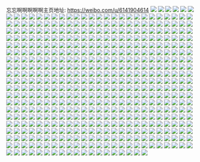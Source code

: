忘忘啊啊啊啊啊主页地址: https://weibo.com/u/6141904614 
![](https://wx4.sinaimg.cn/mw2000/006HENXEly1h9jx5n7m3uj33402c0hdv.jpg) 
![](https://wx4.sinaimg.cn/mw2000/006HENXEly1h9jx5rnkmwj33402c0kjl.jpg) 
![](https://wx4.sinaimg.cn/mw2000/006HENXEly1h9favbcjenj316g1ey1kx.jpg) 
![](https://wx4.sinaimg.cn/mw2000/006HENXEly1h9favc79uyj316n1jak3y.jpg) 
![](https://wx4.sinaimg.cn/mw2000/006HENXEly1h9fav9hplgj32c033xx6s.jpg) 
![](https://wx4.sinaimg.cn/mw2000/006HENXEly1h9favem4sqj30yo1a8ap0.jpg) 
![](https://wx4.sinaimg.cn/mw2000/006HENXEly1h9favgljj3j30yo1a81kx.jpg) 
![](https://wx4.sinaimg.cn/mw2000/006HENXEly1h9favfo2mnj30yo1a8quy.jpg) 
![](https://wx4.sinaimg.cn/mw2000/006HENXEly1h9faw8jjdmj31e01uokjm.jpg) 
![](https://wx4.sinaimg.cn/mw2000/006HENXEly1h92in0z3yhj30ku0rsagm.jpg) 
![](https://wx4.sinaimg.cn/mw2000/006HENXEly1h92in162nqj30ku0rsteq.jpg) 
![](https://wx4.sinaimg.cn/mw2000/006HENXEly1h8xjwnq5xcj32d737kb2a.jpg) 
![](https://wx4.sinaimg.cn/mw2000/006HENXEly1h8xjwpgrl9j31o0280u0x.jpg) 
![](https://wx4.sinaimg.cn/mw2000/006HENXEly1h8xjwrk3xoj31o02801ky.jpg) 
![](https://wx4.sinaimg.cn/mw2000/006HENXEly1h8xjwq334zj31o0280kjl.jpg) 
![](https://wx4.sinaimg.cn/mw2000/006HENXEly1h8ugemoo63j31sc2dsqv5.jpg) 
![](https://wx4.sinaimg.cn/mw2000/006HENXEly1h8ugeppvhqj32c0340u0x.jpg) 
![](https://wx4.sinaimg.cn/mw2000/006HENXEly1h8pxuymh5tj32dr36chdw.jpg) 
![](https://wx4.sinaimg.cn/mw2000/006HENXEly1h8pxuk4tafj31gt36ckjn.jpg) 
![](https://wx4.sinaimg.cn/mw2000/006HENXEly1h8py0nhkkbj31gt36ce81.jpg) 
![](https://wx4.sinaimg.cn/mw2000/006HENXEly1h8pxvhq9zgj31gt36cqv6.jpg) 
![](https://wx4.sinaimg.cn/mw2000/006HENXEly1h8pxvtb2bhj31gt36cqv7.jpg) 
![](https://wx4.sinaimg.cn/mw2000/006HENXEly1h8pxv8mu7yj31l636c7wj.jpg) 
![](https://wx4.sinaimg.cn/mw2000/006HENXEly1h8c1rmetgdj30u0140ah6.jpg) 
![](https://wx4.sinaimg.cn/mw2000/006HENXEly1h8c1rnpt3aj30u0140ajz.jpg) 
![](https://wx4.sinaimg.cn/mw2000/006HENXEly1h8c1rl9xh4j30u0140tk3.jpg) 
![](https://wx4.sinaimg.cn/mw2000/006HENXEly1h887dw2ikyj30u01sbqj0.jpg) 
![](https://wx4.sinaimg.cn/mw2000/006HENXEly1h887dzh9suj30u01sz17v.jpg) 
![](https://wx4.sinaimg.cn/mw2000/006HENXEly1h887e0t9lbj30u00yiwk0.jpg) 
![](https://wx4.sinaimg.cn/mw2000/006HENXEly1h887dxv4w6j30u01x1wve.jpg) 
![](https://wx4.sinaimg.cn/mw2000/006HENXEly1h887e62folj30u045w4qp.jpg) 
![](https://wx4.sinaimg.cn/mw2000/006HENXEly1h887dv5ltzj30u01o0alv.jpg) 
![](https://wx4.sinaimg.cn/mw2000/006HENXEly1h82pckvdhnj31gt36ckjm.jpg) 
![](https://wx4.sinaimg.cn/mw2000/006HENXEly1h82pcmix4bj31gt36ckjm.jpg) 
![](https://wx4.sinaimg.cn/mw2000/006HENXEly1h82p229wa1j31gt36c7wi.jpg) 
![](https://wx4.sinaimg.cn/mw2000/006HENXEly1h82p2105l1j31gt36cqv7.jpg) 
![](https://wx4.sinaimg.cn/mw2000/006HENXEly1h80fb6ozccj30u01407c1.jpg) 
![](https://wx4.sinaimg.cn/mw2000/006HENXEly1h80fb2u1jvj30u01x6h00.jpg) 
![](https://wx4.sinaimg.cn/mw2000/006HENXEly1h80fb62ed4j30u01407ci.jpg) 
![](https://wx4.sinaimg.cn/mw2000/006HENXEly1h80fb4lfzfj30u01x67if.jpg) 
![](https://wx4.sinaimg.cn/mw2000/006HENXEly1h80fb7a2a3j30u0140qbr.jpg) 
![](https://wx4.sinaimg.cn/mw2000/006HENXEly1h80fb7uhjej30u0140jzg.jpg) 
![](https://wx4.sinaimg.cn/mw2000/006HENXEly1h80fb5cn2mj30u0140wmz.jpg) 
![](https://wx4.sinaimg.cn/mw2000/006HENXEly1h80ff6a5agj30u01mptkv.jpg) 
![](https://wx4.sinaimg.cn/mw2000/006HENXEly1h7y8bmedilj30ku0rstf7.jpg) 
![](https://wx4.sinaimg.cn/mw2000/006HENXEly1h7y8bl4a0rj318z0pa7ai.jpg) 
![](https://wx4.sinaimg.cn/mw2000/006HENXEly1h7y8bm6uk2j30u014047y.jpg) 
![](https://wx4.sinaimg.cn/mw2000/006HENXEly1h7y8bmnu09j30u0140gsx.jpg) 
![](https://wx4.sinaimg.cn/mw2000/006HENXEly1h7wx67rmv9j30u013nwlo.jpg) 
![](https://wx4.sinaimg.cn/mw2000/006HENXEly1h7wx66f9f5j30u01mpwpz.jpg) 
![](https://wx4.sinaimg.cn/mw2000/006HENXEly1h7wx65ywmzj30u01mp7ng.jpg) 
![](https://wx4.sinaimg.cn/mw2000/006HENXEly1h7wx677om8j30u0140gvj.jpg) 
![](https://wx4.sinaimg.cn/mw2000/006HENXEly1h7wx652555j30u01407d6.jpg) 
![](https://wx4.sinaimg.cn/mw2000/006HENXEly1h7wx66taqxj30u013bgti.jpg) 
![](https://wx4.sinaimg.cn/mw2000/006HENXEly1h7thjrpf6tj31ba0zgtfg.jpg) 
![](https://wx4.sinaimg.cn/mw2000/006HENXEly1h7thjre7xvj31o02804qp.jpg) 
![](https://wx4.sinaimg.cn/mw2000/006HENXEly1h7r0anmv2yj31o0280kjl.jpg) 
![](https://wx4.sinaimg.cn/mw2000/006HENXEly1h7r0ao9gt8j31o0280u0x.jpg) 
![](https://wx4.sinaimg.cn/mw2000/006HENXEly1h7r0ape3wnj31o0280e81.jpg) 
![](https://wx4.sinaimg.cn/mw2000/006HENXEly1h7r0am4xynj30wi1ycqjn.jpg) 
![](https://wx4.sinaimg.cn/mw2000/006HENXEly1h7r0alnp3tj31o0280u0x.jpg) 
![](https://wx4.sinaimg.cn/mw2000/006HENXEly1h7r0b0p1tpj31o0280npd.jpg) 
![](https://wx4.sinaimg.cn/mw2000/006HENXEly1h7r0aqh4qlj31o0280b29.jpg) 
![](https://wx4.sinaimg.cn/mw2000/006HENXEly1h7r0dbvunnj31o0280npd.jpg) 
![](https://wx4.sinaimg.cn/mw2000/006HENXEly1h7orcww3k1j32c02c04qr.jpg) 
![](https://wx4.sinaimg.cn/mw2000/006HENXEly1h7orcybuslj32c02ypb2b.jpg) 
![](https://wx4.sinaimg.cn/mw2000/006HENXEly1h7ordoik2qj31o0280trv.jpg) 
![](https://wx4.sinaimg.cn/mw2000/006HENXEly1h7orfdmzipj31o0280b29.jpg) 
![](https://wx4.sinaimg.cn/mw2000/006HENXEly1h7orcvpn89j32c02j9u0x.jpg) 
![](https://wx4.sinaimg.cn/mw2000/006HENXEly1h7orcv721rj32c027eu0x.jpg) 
![](https://wx4.sinaimg.cn/mw2000/006HENXEly1h7ord0u16yj31o0280ngn.jpg) 
![](https://wx4.sinaimg.cn/mw2000/006HENXEly1h7ord0f14pj31o0280hdt.jpg) 
![](https://wx4.sinaimg.cn/mw2000/006HENXEly1h7ord1cru4j31o0280hdt.jpg) 
![](https://wx4.sinaimg.cn/mw2000/006HENXEly1h7m7va0vh9j31o0280u0x.jpg) 
![](https://wx4.sinaimg.cn/mw2000/006HENXEly1h7m7van4csj31o0280u0x.jpg) 
![](https://wx4.sinaimg.cn/mw2000/006HENXEly1h7m7vdy6vmj31o0280kjl.jpg) 
![](https://wx4.sinaimg.cn/mw2000/006HENXEly1h7m7vcy4o0j30wi1qutf0.jpg) 
![](https://wx4.sinaimg.cn/mw2000/006HENXEly1h7m7vco86vj31o0280hdt.jpg) 
![](https://wx4.sinaimg.cn/mw2000/006HENXEly1h7m7vehjgaj31o02807wh.jpg) 
![](https://wx4.sinaimg.cn/mw2000/006HENXEly1h7m7w6mnv6j31o02807wh.jpg) 
![](https://wx4.sinaimg.cn/mw2000/006HENXEly1h7j62ni3nzj30u0140qcm.jpg) 
![](https://wx4.sinaimg.cn/mw2000/006HENXEly1h7j682j9ksj30tj1niwkx.jpg) 
![](https://wx4.sinaimg.cn/mw2000/006HENXEly1h7hxpta079j30wh1kfn64.jpg) 
![](https://wx4.sinaimg.cn/mw2000/006HENXEly1h7hxrqsnhbj30u01sxn2x.jpg) 
![](https://wx4.sinaimg.cn/mw2000/006HENXEly1h7hxr4dj27j30tu13uws9.jpg) 
![](https://wx4.sinaimg.cn/mw2000/006HENXEly1h7hxsegvr4j30tu13u48o.jpg) 
![](https://wx4.sinaimg.cn/mw2000/006HENXEly1h7hxt08lp6j30u01sxtem.jpg) 
![](https://wx4.sinaimg.cn/mw2000/006HENXEly1h7hxwa9r65j30r20lwwht.jpg) 
![](https://wx4.sinaimg.cn/mw2000/006HENXEly1h7ef1s0racj30wi1y7wgg.jpg) 
![](https://wx4.sinaimg.cn/mw2000/006HENXEly1h7ef1sewlzj30wi1y7adr.jpg) 
![](https://wx4.sinaimg.cn/mw2000/006HENXEly1h7ef35utwzj30tu13udhl.jpg) 
![](https://wx4.sinaimg.cn/mw2000/006HENXEly1h7ef1uylmhj31o0280e81.jpg) 
![](https://wx4.sinaimg.cn/mw2000/006HENXEly1h7c3akbdhbj30u0140gqx.jpg) 
![](https://wx4.sinaimg.cn/mw2000/006HENXEly1h7c3aiaa5cj30u0140449.jpg) 
![](https://wx4.sinaimg.cn/mw2000/006HENXEly1h7c3ahkpkhj30u0140n34.jpg) 
![](https://wx4.sinaimg.cn/mw2000/006HENXEly1h7c3ag89yqj30u0140n35.jpg) 
![](https://wx4.sinaimg.cn/mw2000/006HENXEly1h7c3afiivrj30u0140q4l.jpg) 
![](https://wx4.sinaimg.cn/mw2000/006HENXEly1h7c3aji7kdj30u0140gn5.jpg) 
![](https://wx4.sinaimg.cn/mw2000/006HENXEly1h7c3am2ei2j30u01400u9.jpg) 
![](https://wx4.sinaimg.cn/mw2000/006HENXEly1h7c3airkh6j30u0140q47.jpg) 
![](https://wx4.sinaimg.cn/mw2000/006HENXEly1h76hi5fq0aj32dr36cdl1.jpg) 
![](https://wx4.sinaimg.cn/mw2000/006HENXEly1h76hilde7dj31o02807wh.jpg) 
![](https://wx4.sinaimg.cn/mw2000/006HENXEly1h76hi7ts6bj31o0280hdf.jpg) 
![](https://wx4.sinaimg.cn/mw2000/006HENXEly1h76hjzlctsj31o0280x6p.jpg) 
![](https://wx4.sinaimg.cn/mw2000/006HENXEly1h76hi75uwkj31o0280jzc.jpg) 
![](https://wx4.sinaimg.cn/mw2000/006HENXEly1h76hi89uipj31o0280qdk.jpg) 
![](https://wx4.sinaimg.cn/mw2000/006HENXEly1h71iwl67ilj31gt36cwpk.jpg) 
![](https://wx4.sinaimg.cn/mw2000/006HENXEly1h71iwjohfhj30sl36ch4f.jpg) 
![](https://wx4.sinaimg.cn/mw2000/006HENXEly1h71iwias1ej30sl36cx6p.jpg) 
![](https://wx4.sinaimg.cn/mw2000/006HENXEly1h71iwp8lxfj31gt36cn8z.jpg) 
![](https://wx4.sinaimg.cn/mw2000/006HENXEly1h71iwnkk47j31l636ce82.jpg) 
![](https://wx4.sinaimg.cn/mw2000/006HENXEly1h71iwtzmcfj32dr36c4qs.jpg) 
![](https://wx4.sinaimg.cn/mw2000/006HENXEly1h71iwy3pi8j32dr36cqk3.jpg) 
![](https://wx4.sinaimg.cn/mw2000/006HENXEly1h71iwreipxj31gt36ce83.jpg) 
![](https://wx4.sinaimg.cn/mw2000/006HENXEly1h71iwvwxubj31gt36ctsh.jpg) 
![](https://wx4.sinaimg.cn/mw2000/006HENXEly1h6zf5c2hrgj30u00u0mza.jpg) 
![](https://wx4.sinaimg.cn/mw2000/006HENXEly1h6zf5fx4hyj30u0140q5b.jpg) 
![](https://wx4.sinaimg.cn/mw2000/006HENXEly1h6x2db2tvrj33402c0x6p.jpg) 
![](https://wx4.sinaimg.cn/mw2000/006HENXEly1h6x2dgtkk1j31sc2dsjwy.jpg) 
![](https://wx4.sinaimg.cn/mw2000/006HENXEly1h6hiih4vo3j30u0140n9z.jpg) 
![](https://wx4.sinaimg.cn/mw2000/006HENXEly1h6hiiipdqwj30u01st79n.jpg) 
![](https://wx4.sinaimg.cn/mw2000/006HENXEly1h6hiib8m43j30u013zdlt.jpg) 
![](https://wx4.sinaimg.cn/mw2000/006HENXEly1h6hiicrtldj31430u0dsb.jpg) 
![](https://wx4.sinaimg.cn/mw2000/006HENXEly1h6hiidmtbmj30zt0rgn06.jpg) 
![](https://wx4.sinaimg.cn/mw2000/006HENXEly1h6hiifgfsaj30u01stgsb.jpg) 
![](https://wx4.sinaimg.cn/mw2000/006HENXEly1h6hiiknf7wj30u013z171.jpg) 
![](https://wx4.sinaimg.cn/mw2000/006HENXEly1h66lp0yu8qj30u01sygtq.jpg) 
![](https://wx4.sinaimg.cn/mw2000/006HENXEly1h66lp0gcbjj30u01sygog.jpg) 
![](https://wx4.sinaimg.cn/mw2000/006HENXEly1h5nwl1xmiwj30u013ygzr.jpg) 
![](https://wx4.sinaimg.cn/mw2000/006HENXEly1h5nwl4enwbj30u025fh1l.jpg) 
![](https://wx4.sinaimg.cn/mw2000/006HENXEly1h5nwl75onlj30u01st7o8.jpg) 
![](https://wx4.sinaimg.cn/mw2000/006HENXEly1h5nwlk80l6j30u20u0alj.jpg) 
![](https://wx4.sinaimg.cn/mw2000/006HENXEly1h5nwl8spj9j30u013y15y.jpg) 
![](https://wx4.sinaimg.cn/mw2000/006HENXEly1h5nwlgneogj30u010aah9.jpg) 
![](https://wx4.sinaimg.cn/mw2000/006HENXEly1h5nwlab6zaj30u01stn94.jpg) 
![](https://wx4.sinaimg.cn/mw2000/006HENXEly1h5nwliwqo2j30u0140qkb.jpg) 
![](https://wx4.sinaimg.cn/mw2000/006HENXEly1h5a5cpj0lvj31o02804qq.jpg) 
![](https://wx4.sinaimg.cn/mw2000/006HENXEly1h5a5czuggvj328t31e1ky.jpg) 
![](https://wx4.sinaimg.cn/mw2000/006HENXEly1h5a5ctvwewj31o02804qq.jpg) 
![](https://wx4.sinaimg.cn/mw2000/006HENXEly1h5a5cn8oaqj32c0340e82.jpg) 
![](https://wx4.sinaimg.cn/mw2000/006HENXEly1h5a5cqyglgj32c0359u0y.jpg) 
![](https://wx4.sinaimg.cn/mw2000/006HENXEly1h5a5cmch38j31o02801ky.jpg) 
![](https://wx4.sinaimg.cn/mw2000/006HENXEly1h5a5cjkkvrj32c0359u0z.jpg) 
![](https://wx4.sinaimg.cn/mw2000/006HENXEly1h4zoko23yjj32c0340hdu.jpg) 
![](https://wx4.sinaimg.cn/mw2000/006HENXEly1h4zokp22tkj32c0340u0y.jpg) 
![](https://wx4.sinaimg.cn/mw2000/006HENXEly1h4zoks7patj32c0340qv5.jpg) 
![](https://wx4.sinaimg.cn/mw2000/006HENXEly1h4zokq6eapj3295308x6p.jpg) 
![](https://wx4.sinaimg.cn/mw2000/006HENXEly1h4zolwssp0j30u0108dqw.jpg) 
![](https://wx4.sinaimg.cn/mw2000/006HENXEly1h4rnbanizwj30u013145u.jpg) 
![](https://wx4.sinaimg.cn/mw2000/006HENXEly1h4rnbdio0hj30u0140gsd.jpg) 
![](https://wx4.sinaimg.cn/mw2000/006HENXEly1h4rnbd4032j30u0140aig.jpg) 
![](https://wx4.sinaimg.cn/mw2000/006HENXEly1h4rnbcibfuj30u01swk37.jpg) 
![](https://wx4.sinaimg.cn/mw2000/006HENXEly1h4rnbeudk8j30u0140jxz.jpg) 
![](https://wx4.sinaimg.cn/mw2000/006HENXEly1h4rnbbnjuij30u0140qdq.jpg) 
![](https://wx4.sinaimg.cn/mw2000/006HENXEly1h3zyfnu88ej30u014gqe8.jpg) 
![](https://wx4.sinaimg.cn/mw2000/006HENXEly1h3zyflm8srj30u01sw4em.jpg) 
![](https://wx4.sinaimg.cn/mw2000/006HENXEly1h3zyfne80mj30u014odok.jpg) 
![](https://wx4.sinaimg.cn/mw2000/006HENXEly1h3zyfouufoj30u0144grb.jpg) 
![](https://wx4.sinaimg.cn/mw2000/006HENXEly1h3zyfkxptkj30u01407cs.jpg) 
![](https://wx4.sinaimg.cn/mw2000/006HENXEly1h3zyhi240hj30u01480zc.jpg) 
![](https://wx4.sinaimg.cn/mw2000/006HENXEly1h3yrarzs89j30u014042m.jpg) 
![](https://wx4.sinaimg.cn/mw2000/006HENXEly1h3yrasnmczj30u0140wij.jpg) 
![](https://wx4.sinaimg.cn/mw2000/006HENXEly1h3yravsbi6j30u0140guo.jpg) 
![](https://wx4.sinaimg.cn/mw2000/006HENXEly1h3vca538olj30u01sywo2.jpg) 
![](https://wx4.sinaimg.cn/mw2000/006HENXEly1h3r50om810j30u01400yu.jpg) 
![](https://wx4.sinaimg.cn/mw2000/006HENXEly1h3r50pl0vgj30u01400yc.jpg) 
![](https://wx4.sinaimg.cn/mw2000/006HENXEly1h3of9i2v2gj30u0140n34.jpg) 
![](https://wx4.sinaimg.cn/mw2000/006HENXEly1h3j4gjvkvyj30u01sydk2.jpg) 
![](https://wx4.sinaimg.cn/mw2000/006HENXEly1h3hd8e7op7j30u0193gvi.jpg) 
![](https://wx4.sinaimg.cn/mw2000/006HENXEly1h3hd89k2k3j30u019nn4w.jpg) 
![](https://wx4.sinaimg.cn/mw2000/006HENXEly1h3hdcnldvyj30u01dkq56.jpg) 
![](https://wx4.sinaimg.cn/mw2000/006HENXEly1h3hdskvymyj30u01o7422.jpg) 
![](https://wx4.sinaimg.cn/mw2000/006HENXEly1h3f1i9auvcj30u01nznfg.jpg) 
![](https://wx4.sinaimg.cn/mw2000/006HENXEly1h3f1ge8znej30u01syjw0.jpg) 
![](https://wx4.sinaimg.cn/mw2000/006HENXEly1h30oj83z61j318y0u0afm.jpg) 
![](https://wx4.sinaimg.cn/mw2000/006HENXEly1h30ok2qqcmj30u013zwq3.jpg) 
![](https://wx4.sinaimg.cn/mw2000/006HENXEly1h30oj7s82hj30u018ywi7.jpg) 
![](https://wx4.sinaimg.cn/mw2000/006HENXEly1h30oj53ig5j30u013sqds.jpg) 
![](https://wx4.sinaimg.cn/mw2000/006HENXEly1h30okz4nfoj30u013zgv2.jpg) 
![](https://wx4.sinaimg.cn/mw2000/006HENXEly1h30oj7exlcj318z0u048s.jpg) 
![](https://wx4.sinaimg.cn/mw2000/006HENXEly1h30oj5jzwzj318z0u0ahs.jpg) 
![](https://wx4.sinaimg.cn/mw2000/006HENXEly1h30oj61vz6j30u018tjy0.jpg) 
![](https://wx4.sinaimg.cn/mw2000/006HENXEly1h30oj8stewj30u018z7a9.jpg) 
![](https://wx4.sinaimg.cn/mw2000/006HENXEly1h2o2ngph8ej30u0140qak.jpg) 
![](https://wx4.sinaimg.cn/mw2000/006HENXEly1h2o2n8gxgtj30u014146n.jpg) 
![](https://wx4.sinaimg.cn/mw2000/006HENXEly1h2o2nc8lu9j30u0140wod.jpg) 
![](https://wx4.sinaimg.cn/mw2000/006HENXEly1h2o2u7xi4vj30yi0twadd.jpg) 
![](https://wx4.sinaimg.cn/mw2000/006HENXEly1h2o2n5pux7j30u01407ch.jpg) 
![](https://wx4.sinaimg.cn/mw2000/006HENXEly1h2o2sqmp6lj30u017uwnp.jpg) 
![](https://wx4.sinaimg.cn/mw2000/006HENXEly1h2nb54bybmj30u0140481.jpg) 
![](https://wx4.sinaimg.cn/mw2000/006HENXEly1h2nb518fzlj30u014047j.jpg) 
![](https://wx4.sinaimg.cn/mw2000/006HENXEly1h2nb52ny5mj30u0140wmu.jpg) 
![](https://wx4.sinaimg.cn/mw2000/006HENXEly1h2nb56s439j30u00uejxa.jpg) 
![](https://wx4.sinaimg.cn/mw2000/006HENXEly1h2nb5ctvxcj30u01swdu3.jpg) 
![](https://wx4.sinaimg.cn/mw2000/006HENXEly1h2nb5a3op8j30u00u1tey.jpg) 
![](https://wx4.sinaimg.cn/mw2000/006HENXEly1h2nb564caqj30u00u0jxp.jpg) 
![](https://wx4.sinaimg.cn/mw2000/006HENXEly1h2lxvfzy1zj30u0166gvm.jpg) 
![](https://wx4.sinaimg.cn/mw2000/006HENXEly1h2lxvj12tlj30u014m48t.jpg) 
![](https://wx4.sinaimg.cn/mw2000/006HENXEly1h2lxvhpnxtj30u015pwot.jpg) 
![](https://wx4.sinaimg.cn/mw2000/006HENXEly1h2lxvkmpjrj30u015laky.jpg) 
![](https://wx4.sinaimg.cn/mw2000/006HENXEly1h2lxvnvubcj30u015fn2p.jpg) 
![](https://wx4.sinaimg.cn/mw2000/006HENXEly1h2lxvmark9j30u014ln78.jpg) 
![](https://wx4.sinaimg.cn/mw2000/006HENXEly1h2lxvn6fdbj30u014c44x.jpg) 
![](https://wx4.sinaimg.cn/mw2000/006HENXEly1h2lxvdwctvj30u015bqd0.jpg) 
![](https://wx4.sinaimg.cn/mw2000/006HENXEly1h2lxvezgnoj30u0140afm.jpg) 
![](https://wx4.sinaimg.cn/mw2000/006HENXEly1h2jmx06ztxj30u0140n48.jpg) 
![](https://wx4.sinaimg.cn/mw2000/006HENXEly1h2jmwk0xs2j30u015nwmm.jpg) 
![](https://wx4.sinaimg.cn/mw2000/006HENXEly1h2jmwx1wq5j30u0140q8r.jpg) 
![](https://wx4.sinaimg.cn/mw2000/006HENXEly1h2jmwny67jj30u013zk0c.jpg) 
![](https://wx4.sinaimg.cn/mw2000/006HENXEly1h2jmwqaebnj30u01swh2b.jpg) 
![](https://wx4.sinaimg.cn/mw2000/006HENXEly1h2jmww4wr4j30u01swx5k.jpg) 
![](https://wx4.sinaimg.cn/mw2000/006HENXEly1h2jmwmp9vuj30u01nzdtv.jpg) 
![](https://wx4.sinaimg.cn/mw2000/006HENXEly1h2jpd799rrj30u01swaxy.jpg) 
![](https://wx4.sinaimg.cn/mw2000/006HENXEly1h2hiih7o1mj316o1ku4qp.jpg) 
![](https://wx4.sinaimg.cn/mw2000/006HENXEly1h2hiikm3q3j316o1kutx4.jpg) 
![](https://wx4.sinaimg.cn/mw2000/006HENXEly1h2himvhxhij30q41cb0zi.jpg) 
![](https://wx4.sinaimg.cn/mw2000/006HENXEly1h2hijo3abej316o1kub29.jpg) 
![](https://wx4.sinaimg.cn/mw2000/006HENXEly1h2f0sx2dmlj30u01nvjzk.jpg) 
![](https://wx4.sinaimg.cn/mw2000/006HENXEly1h2f0t728wmj30u01sw4dd.jpg) 
![](https://wx4.sinaimg.cn/mw2000/006HENXEly1h2f0sxw1chj30ms12kwjk.jpg) 
![](https://wx4.sinaimg.cn/mw2000/006HENXEly1h2f0syqs2sj30u00u0q73.jpg) 
![](https://wx4.sinaimg.cn/mw2000/006HENXEly1h2f0t0qzykj30u00u0jxm.jpg) 
![](https://wx4.sinaimg.cn/mw2000/006HENXEly1h29hor8yrtj30rs223tp4.jpg) 
![](https://wx4.sinaimg.cn/mw2000/006HENXEly1h29hopnlxvj30u01swk8j.jpg) 
![](https://wx4.sinaimg.cn/mw2000/006HENXEly1h29ejqwg3ej30u0140aiq.jpg) 
![](https://wx4.sinaimg.cn/mw2000/006HENXEly1h29ejsyra2j30u0140n68.jpg) 
![](https://wx4.sinaimg.cn/mw2000/006HENXEly1h29ejs5q3bj30u0140dq9.jpg) 
![](https://wx4.sinaimg.cn/mw2000/006HENXEly1h23k8ev87nj30u00zdahn.jpg) 
![](https://wx4.sinaimg.cn/mw2000/006HENXEly1h23k8oot42j30u013z136.jpg) 
![](https://wx4.sinaimg.cn/mw2000/006HENXEly1h23k8gb8pkj30u014ene2.jpg) 
![](https://wx4.sinaimg.cn/mw2000/006HENXEly1h23k8mg2pbj30u0140nc5.jpg) 
![](https://wx4.sinaimg.cn/mw2000/006HENXEly1h23k8jxg0ij30u00xbdo9.jpg) 
![](https://wx4.sinaimg.cn/mw2000/006HENXEly1h202s1wh0yj30u013zn4b.jpg) 
![](https://wx4.sinaimg.cn/mw2000/006HENXEly1h202s2n3x4j30u0140dod.jpg) 
![](https://wx4.sinaimg.cn/mw2000/006HENXEly1h202s45f1ij30u01swtpe.jpg) 
![](https://wx4.sinaimg.cn/mw2000/006HENXEly1h202s4tisnj31400u0qa7.jpg) 
![](https://wx4.sinaimg.cn/mw2000/006HENXEly1h202s5l96gj30u01hc11l.jpg) 
![](https://wx4.sinaimg.cn/mw2000/006HENXEly1h202s17z1bj30u01swaq5.jpg) 
![](https://wx4.sinaimg.cn/mw2000/006HENXEly1h1vhor8860j30u019lwpl.jpg) 
![](https://wx4.sinaimg.cn/mw2000/006HENXEly1h1vhoptxbvj30u014mduo.jpg) 
![](https://wx4.sinaimg.cn/mw2000/006HENXEly1h1vhohui8qj30u014caq2.jpg) 
![](https://wx4.sinaimg.cn/mw2000/006HENXEly1h1vhotrrlfj30u01agwng.jpg) 
![](https://wx4.sinaimg.cn/mw2000/006HENXEly1h1tf4266k7j31o01v94pl.jpg) 
![](https://wx4.sinaimg.cn/mw2000/006HENXEly1h1tf44auk7j31o01yb1kx.jpg) 
![](https://wx4.sinaimg.cn/mw2000/006HENXEly1h1tf474tsjj31o02334qp.jpg) 
![](https://wx4.sinaimg.cn/mw2000/006HENXEly1h1tf7ws758j31o023p4qp.jpg) 
![](https://wx4.sinaimg.cn/mw2000/006HENXEly1h1lrrdaj8xj30u0128n3v.jpg) 
![](https://wx4.sinaimg.cn/mw2000/006HENXEly1h1lrrf2smvj31910u0k1q.jpg) 
![](https://wx4.sinaimg.cn/mw2000/006HENXEly1h1lrri0b7tj30u0152tiy.jpg) 
![](https://wx4.sinaimg.cn/mw2000/006HENXEly1h1lrranllpj30u016yqdg.jpg) 
![](https://wx4.sinaimg.cn/mw2000/006HENXEly1h1lrr8uvdlj30u0190101.jpg) 
![](https://wx4.sinaimg.cn/mw2000/006HENXEly1h1lrrgq9n1j30u0191tjk.jpg) 
![](https://wx4.sinaimg.cn/mw2000/006HENXEly1h1lrrj0yf1j30u0190tge.jpg) 
![](https://wx4.sinaimg.cn/mw2000/006HENXEly1h1lrrkmnqkj30u01907ef.jpg) 
![](https://wx4.sinaimg.cn/mw2000/006HENXEly1h1lrtahtutj30u0191gvq.jpg) 
![](https://wx4.sinaimg.cn/mw2000/006HENXEly1h1m5j6xsvsj30u00vlwmb.jpg) 
![](https://wx4.sinaimg.cn/mw2000/006HENXEly1h1m5j5pa6xj30u00yc12g.jpg) 
![](https://wx4.sinaimg.cn/mw2000/006HENXEly1h1m5j4gi59j30u00xyk0n.jpg) 
![](https://wx4.sinaimg.cn/mw2000/006HENXEly1h1m5j4x2egj30u00z6wqu.jpg) 
![](https://wx4.sinaimg.cn/mw2000/006HENXEly1h1m5j7jxm8j30lr0iywgz.jpg) 
![](https://wx4.sinaimg.cn/mw2000/006HENXEly1h1m5j5995mj30u00y9n6o.jpg) 
![](https://wx4.sinaimg.cn/mw2000/006HENXEly1h1m5j6j0tpj30u0140wqe.jpg) 
![](https://wx4.sinaimg.cn/mw2000/006HENXEly1h1m5j7a1lfj30u0140k1z.jpg) 
![](https://wx4.sinaimg.cn/mw2000/006HENXEly1h1m5j64owej30u011gaky.jpg) 
![](https://wx4.sinaimg.cn/mw2000/006HENXEly1h1hokxrqt6j30u01407cu.jpg) 
![](https://wx4.sinaimg.cn/mw2000/006HENXEly1h1hojede50j30u01swww9.jpg) 
![](https://wx4.sinaimg.cn/mw2000/006HENXEly1h1hokzh12kj30u00yi0xg.jpg) 
![](https://wx4.sinaimg.cn/mw2000/006HENXEly1h1hol10g4mj30u0144tkk.jpg) 
![](https://wx4.sinaimg.cn/mw2000/006HENXEly1h1f5d1jztmj30u014014g.jpg) 
![](https://wx4.sinaimg.cn/mw2000/006HENXEly1h1f5ctbsu8j30u0140anf.jpg) 
![](https://wx4.sinaimg.cn/mw2000/006HENXEly1h1f5crgnl5j30u0140k2o.jpg) 
![](https://wx4.sinaimg.cn/mw2000/006HENXEly1h1f5d009gnj30u0140dqu.jpg) 
![](https://wx4.sinaimg.cn/mw2000/006HENXEly1h1f5d5gxyvj30u016dmyk.jpg) 
![](https://wx4.sinaimg.cn/mw2000/006HENXEly1h1f5cvq388j30u0140gwn.jpg) 
![](https://wx4.sinaimg.cn/mw2000/006HENXEly1h1agxckr0gj30u0140dq1.jpg) 
![](https://wx4.sinaimg.cn/mw2000/006HENXEly1h1agxe7wt7j30u010y0yf.jpg) 
![](https://wx4.sinaimg.cn/mw2000/006HENXEly1h1agxidr2kj30u013zn8v.jpg) 
![](https://wx4.sinaimg.cn/mw2000/006HENXEly1h0wrzjzmxcj30u014cdyp.jpg) 
![](https://wx4.sinaimg.cn/mw2000/006HENXEly1h0wrzlhpbrj30u014148p.jpg) 
![](https://wx4.sinaimg.cn/mw2000/006HENXEly1h0wrzrpcezj30u0140wte.jpg) 
![](https://wx4.sinaimg.cn/mw2000/006HENXEly1h0wrzks452j30u014lwme.jpg) 
![](https://wx4.sinaimg.cn/mw2000/006HENXEly1h0wrzipamnj30u0140wxq.jpg) 
![](https://wx4.sinaimg.cn/mw2000/006HENXEly1h0wrzqdm9nj30u01407jy.jpg) 
![](https://wx4.sinaimg.cn/mw2000/006HENXEly1h0wrzomfu6j30u0140qi4.jpg) 
![](https://wx4.sinaimg.cn/mw2000/006HENXEly1h0pq7ck8hnj30u0140al9.jpg) 
![](https://wx4.sinaimg.cn/mw2000/006HENXEly1h0pq78if21j30u00u0dkk.jpg) 
![](https://wx4.sinaimg.cn/mw2000/006HENXEly1h0pq7c55x4j30u0140akq.jpg) 
![](https://wx4.sinaimg.cn/mw2000/006HENXEly1h0pq7b7nvuj30u00u011k.jpg) 
![](https://wx4.sinaimg.cn/mw2000/006HENXEly1h0pq7cu214j30u0140dmy.jpg) 
![](https://wx4.sinaimg.cn/mw2000/006HENXEly1h0pq7aenvpj30u0119qd9.jpg) 
![](https://wx4.sinaimg.cn/mw2000/006HENXEly1h0pq791sv5j30u0140wr0.jpg) 
![](https://wx4.sinaimg.cn/mw2000/006HENXEly1h0pq8x0lu9j30u0140agw.jpg) 
![](https://wx4.sinaimg.cn/mw2000/006HENXEly1h0pq7a3exoj30u0140dsd.jpg) 
![](https://wx4.sinaimg.cn/mw2000/006HENXEly1h0gcqyqlfwj30u0140gza.jpg) 
![](https://wx4.sinaimg.cn/mw2000/006HENXEly1h0gcqyc7vjj30u0140th1.jpg) 
![](https://wx4.sinaimg.cn/mw2000/006HENXEly1h06chv8kxoj30u01407bp.jpg) 
![](https://wx4.sinaimg.cn/mw2000/006HENXEly1h06chvwin0j30u0140qa1.jpg) 
![](https://wx4.sinaimg.cn/mw2000/006HENXEly1h06chyznaoj30u010o46f.jpg) 
![](https://wx4.sinaimg.cn/mw2000/006HENXEly1h06ck5mdsxj30u0140thz.jpg) 
![](https://wx4.sinaimg.cn/mw2000/006HENXEly1gzzao5q1zaj30u0140781.jpg) 
![](https://wx4.sinaimg.cn/mw2000/006HENXEly1gzzao6axsuj31400u076z.jpg) 
![](https://wx4.sinaimg.cn/mw2000/006HENXEly1gzzaqti7esj30u0140k2b.jpg) 
![](https://wx4.sinaimg.cn/mw2000/006HENXEly1gzr7t5yukrj30u00u0afz.jpg) 
![](https://wx4.sinaimg.cn/mw2000/006HENXEly1gzr7t7b247j30u01hcgu1.jpg) 
![](https://wx4.sinaimg.cn/mw2000/006HENXEly1gzr7t6til4j30u02i14hf.jpg) 
![](https://wx4.sinaimg.cn/mw2000/006HENXEly1gzr7ta6yd6j30u00u9aj2.jpg) 
![](https://wx4.sinaimg.cn/mw2000/006HENXEly1gzmj4ce6gdj31400u0gsa.jpg) 
![](https://wx4.sinaimg.cn/mw2000/006HENXEly1gzddqiqp65j30u00u0gs1.jpg) 
![](https://wx4.sinaimg.cn/mw2000/006HENXEly1gzddqi0oh8j30u013z7do.jpg) 
![](https://wx4.sinaimg.cn/mw2000/006HENXEly1gzddqj6ysuj30u00u0td7.jpg) 
![](https://wx4.sinaimg.cn/mw2000/006HENXEly1gzdduqb7a3j30u00u07ar.jpg) 
![](https://wx4.sinaimg.cn/mw2000/006HENXEly1gzddzhcknpj30u0140tik.jpg) 
![](https://wx4.sinaimg.cn/mw2000/006HENXEly1gzauvc6rz8j30u0140ai3.jpg) 
![](https://wx4.sinaimg.cn/mw2000/006HENXEly1gzauvagjmcj30u010vdmv.jpg) 
![](https://wx4.sinaimg.cn/mw2000/006HENXEly1gzauveb0a7j30u00ynn4k.jpg) 
![](https://wx4.sinaimg.cn/mw2000/006HENXEly1gzauvbko1ej30u01syq77.jpg) 
![](https://wx4.sinaimg.cn/mw2000/006HENXEly1gzauv9ql4ej31900u0adt.jpg) 
![](https://wx4.sinaimg.cn/mw2000/006HENXEly1gz8ryoexqaj30u01sy16f.jpg) 
![](https://wx4.sinaimg.cn/mw2000/006HENXEly1gz8s2hew2wj31900u0af4.jpg) 
![](https://wx4.sinaimg.cn/mw2000/006HENXEly1gz8sgttu18j30su0pm43w.jpg) 
![](https://wx4.sinaimg.cn/mw2000/006HENXEly1gz476moes3j30u013zdr9.jpg) 
![](https://wx4.sinaimg.cn/mw2000/006HENXEly1gz47b8r6loj30u013zgvq.jpg) 
![](https://wx4.sinaimg.cn/mw2000/006HENXEly1gz476n4rlvj30u0190dow.jpg) 
![](https://wx4.sinaimg.cn/mw2000/006HENXEly1gz476nkkdtj30u014q48e.jpg) 
![](https://wx4.sinaimg.cn/mw2000/006HENXEly1gz476nvm7hj30u00u0th1.jpg) 
![](https://wx4.sinaimg.cn/mw2000/006HENXEly1gz476ongz0j30u013z7d2.jpg) 
![](https://wx4.sinaimg.cn/mw2000/006HENXEly1gyzhfcs9hkj30u0140n0l.jpg) 
![](https://wx4.sinaimg.cn/mw2000/006HENXEly1gyzhfb8ysnj30u013z7dv.jpg) 
![](https://wx4.sinaimg.cn/mw2000/006HENXEly1gyzhghp8ccj30u0140tdr.jpg) 
![](https://wx4.sinaimg.cn/mw2000/006HENXEly1gyzhfbqxjnj30u0140aeo.jpg) 
![](https://wx4.sinaimg.cn/mw2000/006HENXEly1gyzhfc0a6sj30u015itdo.jpg) 
![](https://wx4.sinaimg.cn/mw2000/006HENXEly1gyzhfd179kj30u0140te2.jpg) 
![](https://wx4.sinaimg.cn/mw2000/006HENXEly1gyzhgujz34j30u01sw4ai.jpg) 
![](https://wx4.sinaimg.cn/mw2000/006HENXEly1gyzhk7l5iaj30u00u0goj.jpg) 
![](https://wx4.sinaimg.cn/mw2000/006HENXEly1gyh20uwxzej30u013wah1.jpg) 
![](https://wx4.sinaimg.cn/mw2000/006HENXEly1gyh20ttchhj30u01swk74.jpg) 
![](https://wx4.sinaimg.cn/mw2000/006HENXEly1gyh20sv000j30u01swk99.jpg) 
![](https://wx4.sinaimg.cn/mw2000/006HENXEly1gyh20ukceyj30u00zcthi.jpg) 
![](https://wx4.sinaimg.cn/mw2000/006HENXEly1gydggi90icj30u00u010d.jpg) 
![](https://wx4.sinaimg.cn/mw2000/006HENXEly1gydggjukp3j30u00u0dma.jpg) 
![](https://wx4.sinaimg.cn/mw2000/006HENXEly1gydgp8t5fcj30rr0jbwgo.jpg) 
![](https://wx4.sinaimg.cn/mw2000/006HENXEly1gydgp9c98lj30u00wzmza.jpg) 
![](https://wx4.sinaimg.cn/mw2000/006HENXEly1gydgp92lf4j30rs1n9gwi.jpg) 
![](https://wx4.sinaimg.cn/mw2000/006HENXEly1gya6afz2jbj30u00yyajo.jpg) 
![](https://wx4.sinaimg.cn/mw2000/006HENXEly1gya6ahslpuj30u014044g.jpg) 
![](https://wx4.sinaimg.cn/mw2000/006HENXEly1gya6wvnrrkj30o40fjt9t.jpg) 
![](https://wx4.sinaimg.cn/mw2000/006HENXEly1gy7ws24biij30u013zthl.jpg) 
![](https://wx4.sinaimg.cn/mw2000/006HENXEly1gy7wryb0tmj30u0140dn6.jpg) 
![](https://wx4.sinaimg.cn/mw2000/006HENXEly1gy7ws5wf8oj30su0rz0xr.jpg) 
![](https://wx4.sinaimg.cn/mw2000/006HENXEly1gy7wuhuedrj30t11pewj0.jpg) 
![](https://wx4.sinaimg.cn/mw2000/006HENXEly1gxxh5lwtraj30u013zwof.jpg) 
![](https://wx4.sinaimg.cn/mw2000/006HENXEly1gxxe1ddvslj31400u048r.jpg) 
![](https://wx4.sinaimg.cn/mw2000/006HENXEly1gxxh5l26bmj30u01swqil.jpg) 
![](https://wx4.sinaimg.cn/mw2000/006HENXEly1gxxh6b7o5pj30u0140ai3.jpg) 
![](https://wx4.sinaimg.cn/mw2000/006HENXEly1gx93zlnlsxj31900u0451.jpg) 
![](https://wx4.sinaimg.cn/mw2000/006HENXEly1gx93zm5zicj31900u0ags.jpg) 
![](https://wx4.sinaimg.cn/mw2000/006HENXEly1gx93zmwa5ij31900u0jyn.jpg) 
![](https://wx4.sinaimg.cn/mw2000/006HENXEly1gx93zppbjbj31900u0101.jpg) 
![](https://wx4.sinaimg.cn/mw2000/006HENXEly1gx93znvas6j318z0u0qci.jpg) 
![](https://wx4.sinaimg.cn/mw2000/006HENXEly1gx93zoebkij318z0u0q8a.jpg) 
![](https://wx4.sinaimg.cn/mw2000/006HENXEly1gx93zosgz7j30u00u0te1.jpg) 
![](https://wx4.sinaimg.cn/mw2000/006HENXEly1gx93zlaow5j30u00u0gu5.jpg) 
![](https://wx4.sinaimg.cn/mw2000/006HENXEly1gx93zp9lf7j30u00u0ahj.jpg) 
![](https://wx4.sinaimg.cn/mw2000/006HENXEly1gvzvv1xpyvj31400u0tj7.jpg) 
![](https://wx4.sinaimg.cn/mw2000/006HENXEly1gvzvv4trcaj30u00u042u.jpg) 
![](https://wx4.sinaimg.cn/mw2000/006HENXEly1gvzvv4izm4j30u00u07bx.jpg) 
![](https://wx4.sinaimg.cn/mw2000/006HENXEly1gvzvv5tprdj30u013z7cl.jpg) 
![](https://wx4.sinaimg.cn/mw2000/006HENXEly1gvzvv30fguj30rs1zjwww.jpg) 
![](https://wx4.sinaimg.cn/mw2000/006HENXEly1gvzvv3ndogj30u01swwqx.jpg) 
![](https://wx4.sinaimg.cn/mw2000/006HENXEly1gvzvvrs01yj30u0140diw.jpg) 
![](https://wx4.sinaimg.cn/mw2000/006HENXEly1gvzvv19w37j30rs334hcy.jpg) 
![](https://wx4.sinaimg.cn/mw2000/006HENXEly1gvzvv05meuj30u00u0afl.jpg) 
![](https://wx4.sinaimg.cn/mw2000/006HENXEly1gvs0bo9i4fj30u0142gse.jpg) 
![](https://wx4.sinaimg.cn/mw2000/006HENXEly1gvs0bidle0j30u0140wlk.jpg) 
![](https://wx4.sinaimg.cn/mw2000/006HENXEly1gvs0bom9raj30u0143q8i.jpg) 
![](https://wx4.sinaimg.cn/mw2000/006HENXEly1gvs0bn1hqaj30u0140ajz.jpg) 
![](https://wx4.sinaimg.cn/mw2000/006HENXEly1gvs0bhuif2j30u013zna4.jpg) 
![](https://wx4.sinaimg.cn/mw2000/006HENXEly1gvs0bmel0oj30u013z7ei.jpg) 
![](https://wx4.sinaimg.cn/mw2000/006HENXEly1gvs0bjene0j30u01nz156.jpg) 
![](https://wx4.sinaimg.cn/mw2000/006HENXEly1gvs0blmy80j30u01swank.jpg) 
![](https://wx4.sinaimg.cn/mw2000/006HENXEly1gvs0bnhk6vj30u00u00yw.jpg) 
![](https://wx4.sinaimg.cn/mw2000/006HENXEly1guxrg96yttj60u0140te902.jpg) 
![](https://wx4.sinaimg.cn/mw2000/006HENXEly1guxrga7207j60u00y7teg02.jpg) 
![](https://wx4.sinaimg.cn/mw2000/006HENXEly1guxrgjevozj60u014fwpf02.jpg) 
![](https://wx4.sinaimg.cn/mw2000/006HENXEly1guxrgi2htlj60u013zwp602.jpg) 
![](https://wx4.sinaimg.cn/mw2000/006HENXEly1guxrgbon5lj60u014112s02.jpg) 
![](https://wx4.sinaimg.cn/mw2000/006HENXEly1guxrgdn95pj60u016e47c02.jpg) 
![](https://wx4.sinaimg.cn/mw2000/006HENXEly1guxrg80zsqj60u01swnfz02.jpg) 
![](https://wx4.sinaimg.cn/mw2000/006HENXEly1guxrggp0iaj60u01sw18y02.jpg) 
![](https://wx4.sinaimg.cn/mw2000/006HENXEly1guxrgl9tlcj60u016ewnf02.jpg) 
![](https://wx4.sinaimg.cn/mw2000/006HENXEly1gungcr4nn3j60u013z49102.jpg) 
![](https://wx4.sinaimg.cn/mw2000/006HENXEly1gungcuofbkj60u01407dx02.jpg) 
![](https://wx4.sinaimg.cn/mw2000/006HENXEly1gungcrzspxj60u013zdqe02.jpg) 
![](https://wx4.sinaimg.cn/mw2000/006HENXEly1gungcv49jdj60u0140ail02.jpg) 
![](https://wx4.sinaimg.cn/mw2000/006HENXEly1gungcq5x3zj31400u0akd.jpg) 
![](https://wx4.sinaimg.cn/mw2000/006HENXEly1gungcsows0j60u01nznb302.jpg) 
![](https://wx4.sinaimg.cn/mw2000/006HENXEly1gungcw0i9mj30n714eah9.jpg) 
![](https://wx4.sinaimg.cn/mw2000/006HENXEly1gungctrcz6j60u013ztip02.jpg) 
![](https://wx4.sinaimg.cn/mw2000/006HENXEly1gungcvjjumj60u0140aho02.jpg) 
![](https://wx4.sinaimg.cn/mw2000/006HENXEly1gu8fjqy9o9j60u014047602.jpg) 
![](https://wx4.sinaimg.cn/mw2000/006HENXEly1gu8fjrhaanj60u014048302.jpg) 
![](https://wx4.sinaimg.cn/mw2000/006HENXEly1gu8fjs06ovj60u0140k0902.jpg) 
![](https://wx4.sinaimg.cn/mw2000/006HENXEly1gu8fjt25tlj60u00zgtdz02.jpg) 
![](https://wx4.sinaimg.cn/mw2000/006HENXEly1gu8fjsnem3j60u0140ahm02.jpg) 
![](https://wx4.sinaimg.cn/mw2000/006HENXEly1gu8fjtkkckj61400u046w02.jpg) 
![](https://wx4.sinaimg.cn/mw2000/006HENXEly1gu8fjtxozhj60u00u0tf302.jpg) 
![](https://wx4.sinaimg.cn/mw2000/006HENXEly1gu8fjuek1bj60u00u0wi002.jpg) 
![](https://wx4.sinaimg.cn/mw2000/006HENXEly1gu8fjuuqv1j60u0140k0002.jpg) 
![](https://wx4.sinaimg.cn/mw2000/006HENXEly1gu79mrallvj60u0140n5o02.jpg) 
![](https://wx4.sinaimg.cn/mw2000/006HENXEly1gu79mt13gkj60u01sw19f02.jpg) 
![](https://wx4.sinaimg.cn/mw2000/006HENXEly1gu79mqh4zwj60u01nzk2x02.jpg) 
![](https://wx4.sinaimg.cn/mw2000/006HENXEly1gu79ms816jj61400u0aig02.jpg) 
![](https://wx4.sinaimg.cn/mw2000/006HENXEly1gu79mqvhvdj60u0140td402.jpg) 
![](https://wx4.sinaimg.cn/mw2000/006HENXEly1gu79mue6d0j60u0190gt502.jpg) 
![](https://wx4.sinaimg.cn/mw2000/006HENXEly1gu79mtuw18j60u0140thk02.jpg) 
![](https://wx4.sinaimg.cn/mw2000/006HENXEly1gu79mq14g9j30u01400wk.jpg) 
![](https://wx4.sinaimg.cn/mw2000/006HENXEly1gu79napce1j60u00yytcj02.jpg) 
![](https://wx4.sinaimg.cn/mw2000/006HENXEly1gtyxaynttej60u0140thr02.jpg) 
![](https://wx4.sinaimg.cn/mw2000/006HENXEly1gtyxb2dft0j60u00u0dmy02.jpg) 
![](https://wx4.sinaimg.cn/mw2000/006HENXEly1gtyxapw0lij60u01407dm02.jpg) 
![](https://wx4.sinaimg.cn/mw2000/006HENXEly1gtyxarhrmgj60u013ztjj02.jpg) 
![](https://wx4.sinaimg.cn/mw2000/006HENXEly1gtyxauay49j60rs24ek8m02.jpg) 
![](https://wx4.sinaimg.cn/mw2000/006HENXEly1gtyxb1eamoj60u0140do002.jpg) 
![](https://wx4.sinaimg.cn/mw2000/006HENXEly1gtyxb58z9gj60u00xc0yz02.jpg) 
![](https://wx4.sinaimg.cn/mw2000/006HENXEly1gtyxaw9e98j60u013z15602.jpg) 
![](https://wx4.sinaimg.cn/mw2000/006HENXEly1gtyxmh83i6j60rs223ha602.jpg) 
![](https://wx4.sinaimg.cn/mw2000/006HENXEly1gtc04idbyvj31o01o0qv5.jpg) 
![](https://wx4.sinaimg.cn/mw2000/006HENXEly1gtc03tbhc7j36y06y0kjw.jpg) 
![](https://wx4.sinaimg.cn/mw2000/006HENXEly1gtc04dyw3rj316o2daqv5.jpg) 
![](https://wx4.sinaimg.cn/mw2000/006HENXEly1gtc04hh4zkj31o01o0e81.jpg) 
![](https://wx4.sinaimg.cn/mw2000/006HENXEly1gtc04mopmlj32c0340e83.jpg) 
![](https://wx4.sinaimg.cn/mw2000/006HENXEly1gtc04gfgfuj31o01o0u0x.jpg) 
![](https://wx4.sinaimg.cn/mw2000/006HENXEly1gtc04qmvcij31o01o0hdt.jpg) 
![](https://wx4.sinaimg.cn/mw2000/006HENXEly1gtc04rp284j316o2dau0x.jpg) 
![](https://wx4.sinaimg.cn/mw2000/006HENXEly1gtc0a4pj8mj30rs1su1kx.jpg) 
![](https://wx4.sinaimg.cn/mw2000/006HENXEly1gt3vei5s5qj30u0141th7.jpg) 
![](https://wx4.sinaimg.cn/mw2000/006HENXEly1gt3vegoxdpj60u013z7bl02.jpg) 
![](https://wx4.sinaimg.cn/mw2000/006HENXEly1gt3vehrdtej30u0140qb4.jpg) 
![](https://wx4.sinaimg.cn/mw2000/006HENXEly1gt3vej3pbpj30u00u0n60.jpg) 
![](https://wx4.sinaimg.cn/mw2000/006HENXEly1gt3vegcn5aj30u00u0juv.jpg) 
![](https://wx4.sinaimg.cn/mw2000/006HENXEly1gt3veir6aoj30u014adr7.jpg) 
![](https://wx4.sinaimg.cn/mw2000/006HENXEly1gt3vehbl24j30us0u0wms.jpg) 
![](https://wx4.sinaimg.cn/mw2000/006HENXEly1gt3vefq3fgj30u00zq47z.jpg) 
![](https://wx4.sinaimg.cn/mw2000/006HENXEly1gt3vejorr5j60u00u0dke02.jpg) 
![](https://wx4.sinaimg.cn/mw2000/006HENXEly1gscaxeaxtyj30u00u0gvk.jpg) 
![](https://wx4.sinaimg.cn/mw2000/006HENXEly1gscaxfycqnj30u0136gu9.jpg) 
![](https://wx4.sinaimg.cn/mw2000/006HENXEly1gscaxcwgodj30u00u0gv7.jpg) 
![](https://wx4.sinaimg.cn/mw2000/006HENXEly1gscaxfjniyj30u0140wlb.jpg) 
![](https://wx4.sinaimg.cn/mw2000/006HENXEly1gscaxgf157j30u010igtr.jpg) 
![](https://wx4.sinaimg.cn/mw2000/006HENXEly1gscaxf03maj30u00xen46.jpg) 
![](https://wx4.sinaimg.cn/mw2000/006HENXEly1gscaxdoghpj30u00u011e.jpg) 
![](https://wx4.sinaimg.cn/mw2000/006HENXEly1gscb70wiynj30u01sxtdc.jpg) 
![](https://wx4.sinaimg.cn/mw2000/006HENXEly1gscaxgut9sj30u014048m.jpg) 
![](https://wx4.sinaimg.cn/mw2000/006HENXEly1gsa4d587ydj30u00u0qem.jpg) 
![](https://wx4.sinaimg.cn/mw2000/006HENXEly1gsa4czdigej30u50u0n65.jpg) 
![](https://wx4.sinaimg.cn/mw2000/006HENXEly1gsa4d5ubqgj30u00u0wmj.jpg) 
![](https://wx4.sinaimg.cn/mw2000/006HENXEly1gsa4d1p68ej60u00u0k2d02.jpg) 
![](https://wx4.sinaimg.cn/mw2000/006HENXEly1gsa4czysedj30u00v27cb.jpg) 
![](https://wx4.sinaimg.cn/mw2000/006HENXEly1gsa4d2dni9j30u00u0wp1.jpg) 
![](https://wx4.sinaimg.cn/mw2000/006HENXEly1gsa4d340maj30zv0u0n80.jpg) 
![](https://wx4.sinaimg.cn/mw2000/006HENXEly1gsa4d0zrf2j30u014013o.jpg) 
![](https://wx4.sinaimg.cn/mw2000/006HENXEly1gsa4cymjpgj30ul0u0jz4.jpg) 
![](https://wx4.sinaimg.cn/mw2000/006HENXEgy1gruq8onx93j30u013zwyz.jpg) 
![](https://wx4.sinaimg.cn/mw2000/006HENXEgy1grq1lpif8kj30u00ub148.jpg) 
![](https://wx4.sinaimg.cn/mw2000/006HENXEgy1grq1lq91arj30u00u0174.jpg) 
![](https://wx4.sinaimg.cn/mw2000/006HENXEgy1grq1lo9oefj30u00u0h05.jpg) 
![](https://wx4.sinaimg.cn/mw2000/006HENXEgy1grq1lrndfrj30u00u012w.jpg) 
![](https://wx4.sinaimg.cn/mw2000/006HENXEgy1grq1oupjblj30u00u0k4z.jpg) 
![](https://wx4.sinaimg.cn/mw2000/006HENXEgy1grq1ls5yu5j30u00u0k19.jpg) 
![](https://wx4.sinaimg.cn/mw2000/006HENXEgy1grq1lr3bmbj30u00u0dv0.jpg) 
![](https://wx4.sinaimg.cn/mw2000/006HENXEgy1grq1lotvy6j30u00u049o.jpg) 
![](https://wx4.sinaimg.cn/mw2000/006HENXEgy1grq1lsq22nj31400u0n54.jpg) 
![](https://wx4.sinaimg.cn/mw2000/006HENXEgy1grfxq2ohl5j30u00u0gx9.jpg) 
![](https://wx4.sinaimg.cn/mw2000/006HENXEgy1grfxq17xmfj30u00u07bx.jpg) 
![](https://wx4.sinaimg.cn/mw2000/006HENXEgy1grfxq3y7ogj30u00u0tl4.jpg) 
![](https://wx4.sinaimg.cn/mw2000/006HENXEgy1grfxq1uyqlj30u00u0aic.jpg) 
![](https://wx4.sinaimg.cn/mw2000/006HENXEgy1grfxq4sspej30u00u0tky.jpg) 
![](https://wx4.sinaimg.cn/mw2000/006HENXEgy1grfxq0lshuj31420u0tpb.jpg) 
![](https://wx4.sinaimg.cn/mw2000/006HENXEgy1gr319aku5nj30u00u0wj7.jpg) 
![](https://wx4.sinaimg.cn/mw2000/006HENXEgy1gr319a2zhuj30u00u0tdy.jpg) 
![](https://wx4.sinaimg.cn/mw2000/006HENXEgy1gr319b2en4j30u00u0jvz.jpg) 
![](https://wx4.sinaimg.cn/mw2000/006HENXEgy1gr31a0q3z0j30u00zcgrz.jpg) 
![](https://wx4.sinaimg.cn/mw2000/006HENXEgy1gr3199kdb0j30u00u07bd.jpg) 
![](https://wx4.sinaimg.cn/mw2000/006HENXEgy1gr31a03nu9j30u00u0gy7.jpg) 
![](https://wx4.sinaimg.cn/mw2000/006HENXEgy1gqjcsmlcilj30u0140qh8.jpg) 
![](https://wx4.sinaimg.cn/mw2000/006HENXEgy1gqjcslwdmwj31hc0u0dm4.jpg) 
![](https://wx4.sinaimg.cn/mw2000/006HENXEgy1gqjcsj9u36j30tz0t3qek.jpg) 
![](https://wx4.sinaimg.cn/mw2000/006HENXEgy1gqjcsnccs9j30u00u04a7.jpg) 
![](https://wx4.sinaimg.cn/mw2000/006HENXEgy1gqjcskmgkrj30u00u0aj4.jpg) 
![](https://wx4.sinaimg.cn/mw2000/006HENXEgy1gqjcsl9wl8j30u00u0dog.jpg) 
![](https://wx4.sinaimg.cn/mw2000/006HENXEgy1gqdqlkkcnuj30u00u07ha.jpg) 
![](https://wx4.sinaimg.cn/mw2000/006HENXEgy1gqdqlj3iuxj30u00u0wra.jpg) 
![](https://wx4.sinaimg.cn/mw2000/006HENXEgy1gqdqljt2etj30u015o4a2.jpg) 
![](https://wx4.sinaimg.cn/mw2000/006HENXEgy1gqdqlleebrj30u00u0dqs.jpg) 
![](https://wx4.sinaimg.cn/mw2000/006HENXEly1go4i1n845cj30u00v01ge.jpg) 
![](https://wx4.sinaimg.cn/mw2000/006HENXEly1go4hy5kgscj32c02ky1kx.jpg) 
![](https://wx4.sinaimg.cn/mw2000/006HENXEly1go4hyaif64j32c02f2npe.jpg) 
![](https://wx4.sinaimg.cn/mw2000/006HENXEly1go4hy4ijaqj32c02c0x20.jpg) 
![](https://wx4.sinaimg.cn/mw2000/006HENXEly1go4hy88wfaj31o022jkjm.jpg) 
![](https://wx4.sinaimg.cn/mw2000/006HENXEly1go4hybttlkj324o24o7wh.jpg) 
